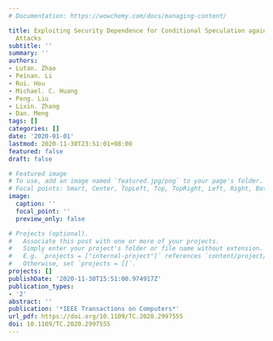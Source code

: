 ```yaml
---
# Documentation: https://wowchemy.com/docs/managing-content/

title: Exploiting Security Dependence for Conditional Speculation against Spectre
  Attacks
subtitle: ''
summary: ''
authors:
- Lutan. Zhao
- Peinan. Li
- Rui. Hou
- Michael. C. Huang
- Peng. Liu
- Lixin. Zhang
- Dan. Meng
tags: []
categories: []
date: '2020-01-01'
lastmod: 2020-11-30T23:51:01+08:00
featured: false
draft: false

# Featured image
# To use, add an image named `featured.jpg/png` to your page's folder.
# Focal points: Smart, Center, TopLeft, Top, TopRight, Left, Right, BottomLeft, Bottom, BottomRight.
image:
  caption: ''
  focal_point: ''
  preview_only: false

# Projects (optional).
#   Associate this post with one or more of your projects.
#   Simply enter your project's folder or file name without extension.
#   E.g. `projects = ["internal-project"]` references `content/project/deep-learning/index.md`.
#   Otherwise, set `projects = []`.
projects: []
publishDate: '2020-11-30T15:51:00.974917Z'
publication_types:
- '2'
abstract: ''
publication: '*IEEE Transactions on Computers*'
url_pdf: https://doi.org/10.1109/TC.2020.2997555
doi: 10.1109/TC.2020.2997555
---
```

